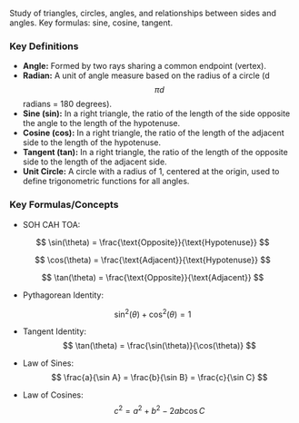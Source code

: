 Study of triangles, circles, angles, and relationships between sides and angles. Key formulas: sine, cosine, tangent.

### Key Definitions
*   **Angle:** Formed by two rays sharing a common endpoint (vertex).
*   **Radian:** A unit of angle measure based on the radius of a circle (d$$ \pi d$$ radians = 180 degrees).
*   **Sine (sin):** In a right triangle, the ratio of the length of the side opposite the angle to the length of the hypotenuse.
*   **Cosine (cos):** In a right triangle, the ratio of the length of the adjacent side to the length of the hypotenuse.
*   **Tangent (tan):** In a right triangle, the ratio of the length of the opposite side to the length of the adjacent side.
*   **Unit Circle:** A circle with a radius of 1, centered at the origin, used to define trigonometric functions for all angles.

### Key Formulas/Concepts

- SOH CAH TOA: 

$$
\sin(\theta) = \frac{\text{Opposite}}{\text{Hypotenuse}} 
$$

$$
\cos(\theta) = \frac{\text{Adjacent}}{\text{Hypotenuse}} 
$$

$$
\tan(\theta) = \frac{\text{Opposite}}{\text{Adjacent}} 
$$


- Pythagorean Identity:
    
$$
\sin^2(\theta) + \cos^2(\theta) = 1 
$$

- Tangent Identity: 
$$
\tan(\theta) = \frac{\sin(\theta)}{\cos(\theta)} 
$$

- Law of Sines: 
$$
\frac{a}{\sin A} = \frac{b}{\sin B} = \frac{c}{\sin C} 
$$

- Law of Cosines: 
$$
c^2 = a^2 + b^2 - 2ab \cos C 
$$